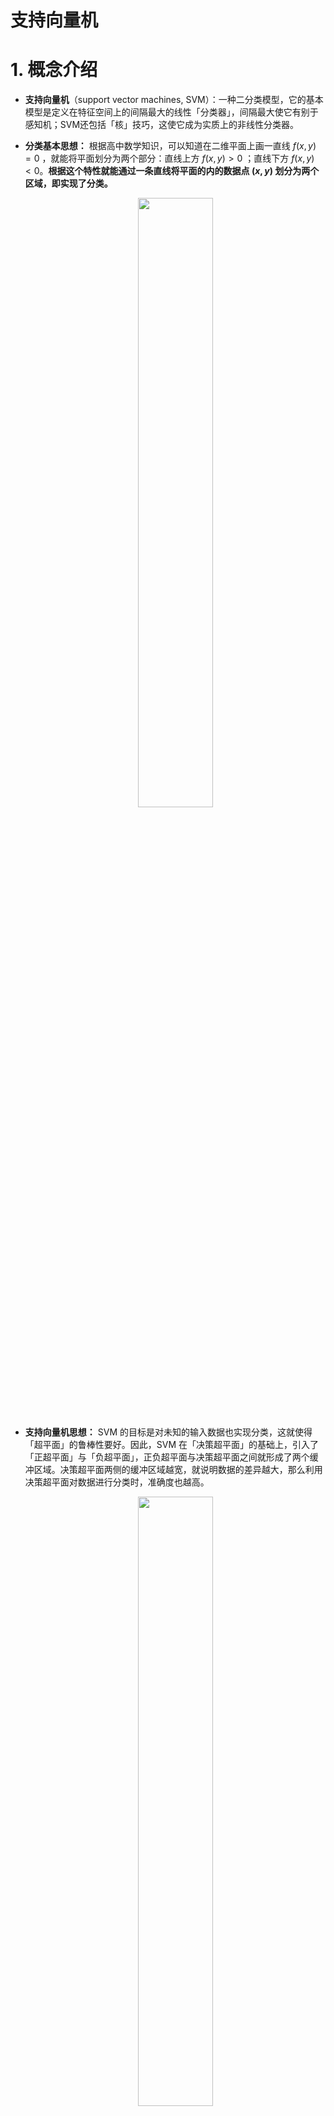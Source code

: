 # 支持向量机

# 1. 概念介绍

- **支持向量机**（support vector machines, SVM）：一种二分类模型，它的基本模型是定义在特征空间上的间隔最大的线性「分类器」，间隔最大使它有别于感知机；SVM还包括「核」技巧，这使它成为实质上的非线性分类器。

- **分类基本思想：** 根据高中数学知识，可以知道在二维平面上画一直线 $f(x,y)=0$ ，就能将平面划分为两个部分：直线上方 $f(x,y) > 0$ ；直线下方 $f(x,y) < 0$。**根据这个特性就能通过一条直线将平面的内的数据点 $(x,y)$ 划分为两个区域，即实现了分类。** 
    <p style="text-align:center;"><img src="./artificial_intelligence/image/neuralNetwork/svm_idea.jpg" width="50%" align="middle" /></p>


- **支持向量机思想：** SVM 的目标是对未知的输入数据也实现分类，这就使得「超平面」的鲁棒性要好。因此，SVM 在「决策超平面」的基础上，引入了「正超平面」与「负超平面」，正负超平面与决策超平面之间就形成了两个缓冲区域。决策超平面两侧的缓冲区域越宽，就说明数据的差异越大，那么利用决策超平面对数据进行分类时，准确度也越高。

    <p style="text-align:center;"><img src="./artificial_intelligence/image/neuralNetwork/svm_plane.png" width="50%" align="middle" /></p>

- **超平面：** 二维数据通过直线能分为两部分；三维数据能通过平面划分为两部分。对数据进行划分的界限就称之为「超平面」。
    $$
    W^TX + b = 0, \quad W = [w_1,\dotsm,w_n]^T,\quad X = [x_1,\dotsm,x_n]^T
    $$

  - **正/负超平面**：将决策超平面在垂直方向上，向上或向下移动距离 $c$。
    $$
    \begin{aligned}
        W^TX + b = + c \\
        W^TX + b = - c
    \end{aligned}
    $$

    由于 $c$ 是上下移动距离，$c=0$ 就没啥卵用了，因此得

    $$
    \begin{aligned}
    \frac{W^TX + b}{c} = +1 \\
    \frac{W^TX + b}{c} = -1 \\
    \end{aligned}
    $$

    系数除以系数，还是系数，因此可以将 $c$ 与其他系数合并

    $$
    \begin{aligned}
    W^TX + b = + 1 \\
    W^TX + b = - 1 
    \end{aligned}
    $$

> [!tip] 
> 现在关于 SVM 的模型已经知道了，实现 SVM 就需要通过样本数据求解出系数 $W,b$。**然而，超平面的取法可以有多种情况，我们的求解目的肯定是想找到最优的，因此，求解 $W,b$ 肯定是一个寻优问题。**

# 2. 硬间隔模型

## 2.1 模型介绍

- **思想：** 为了更好的区分两边的数据，就需要决策超平面与正负超平面之间的距离（间隔）最大。**最好的情况就是，正负超平面就在两边样本值的边界上，决策超平面就在正负超平面的中间，这样就能实现间隔 $d$ 最大。** 
    <p style="text-align:center;"><img src="./artificial_intelligence/image/neuralNetwork/SVM_hardMargin.png" width="50%" align="middle" /></p>
- **支持向量：** 处于正/负超平面上的样本点。

- **优化目标：** 找出 $W,b$ 使得间隔距离 $d$ 最大。**从图中也可以看出，距离 $d$ 取决于样本中的「支持向量」**

## 2.2 目标函数

**寻优目标是使得 $d$ 最大化，因此首先得求解出 $d$。**

<p style="text-align:center;"><img src="./artificial_intelligence/image/neuralNetwork/SVM_d.png" width="50%" align="middle" /></p>

假设在正/负超平面上取得两个支持向量分别为 $X_m$ 、 $X_n$，则正负超平面满足

$$
\begin{aligned}
    W^T X_m + b = - 1 \\
    W^T X_n + b = + 1 \\
\end{aligned}
$$

两式子相减

$$
W^T (X_n - X_m) = 2
$$

根据向量乘法有

$$
W^T (X_n - X_m) = ||W|| \ ||X_n - X_m|| \cos \theta
$$

从图上可知

$$
d = ||X_n - X_m|| \cos \theta
$$

最后得到

$$
d = \frac{2}{||W||}
$$

要使得 $d$ 最大，也就是使得 $||W||$ 最小，优化目标函数就可以定义为

$$
\rm{min}: \ f(W,b) = \frac{||W||^2}{2}
$$

目标函数的最优解，就是我们需要的 SVM 模型系数 $W,b$


## 2.3 约束条件

**确保所找到的超平面的有效性，就需要将两类数据分别限制在正负超平面的两边。**

<p style="text-align:center;"><img src="./artificial_intelligence/image/neuralNetwork/SVM_constraint.png" width="50%" align="middle" /></p>

对两边的样本建立标签值
- $y = -1$ 时，为负超平面一方的样本，即满足 $W^T X + b \le - 1$
- $y = +1$ 时，为正超平面一方的样本，即满足 $W^T X + b \ge + 1$

整合上面两种情况，最后约束方程就为

$$
y(W^T X + b) \ge 1
$$

## 2.4 优化模型
> <a href="https://www.bilibili.com/video/BV1HP4y1Y79e" class="jump_link"> 拉格朗日乘数法大礼包 </a>
> - 拉格朗日乘数：`00:00`
> - 对偶函数、对偶问题：`13:26`
> - 凸集、凸函数、仿射集：`19:00`
> - 弱对偶、强对偶：`25:55`
> - slater条件、KKT条件：`36:42`

### 2.4.1 模型转化

**问题模型**：

$$ 
 \begin{aligned}
    \rm{min}:& \ f(W,b) = \frac{||W||^2}{2} \\
    st:& \ g_i(W,b) = 1 - y_i(W^T X_i + b) \le 0
\end{aligned}  
$$

其中变量为 $W,b$

**从问题模型，可以看出这是一个「凸优化问题」**。利用「拉个朗日乘数法」对该问题进行求解，将上式约束问题改写为拉格朗日形式

$$
 L(W,b,\lambda) = f(W,b) + \sum_i \lambda_i g_i(W,b)
$$

其中

$$
\left \{ 
    \begin{aligned}
        \lambda_i = 0 \quad g_i(W,b) < 0 \\
        \lambda_i > 0 \quad g_i(W,b) = 0
    \end{aligned}
\right .
$$

上述拉格朗日乘数的「对偶函数」

$$
h(\lambda) = \min_{W,b} L(W,b,\lambda) \quad \lambda_i \ge 0
$$

进一步 **「对偶问题」** 就为

$$
\begin{aligned}
\max:& \ h(\lambda) \\
st:& \ \lambda_i \ge 0
\end{aligned}
$$

又由于原问题是「凸优化问题」，同时原问题的约束是仿射线性约束，进一步满足「slater条件」，**因此，$h(\lambda)$ 与 $f(W,b)$ 是「强对偶」**

$$
h(\lambda^*) = f(W^*,b^*)
$$

<span style="color:red;font-weight:bold"> 通过强对偶关系，就实现了原优化问题到对偶问题的转换。 </span>

### 2.4.2 对偶问题

求解对偶函数

$$
h(\lambda) = \min_{W,b} L(W,b,\lambda) \quad \lambda_i \ge 0
$$

求解偏导

$$
\begin{aligned}
    \frac{d L}{d W } &= W - \sum_i \lambda_i y_i X_i \\
    \frac{d L}{d b}  &= -\sum_i \lambda_i y_i \\
\end{aligned}
$$

使得 $L(W,b,\lambda)$ 最小的 $W，b$ 满足

$$
\begin{aligned}
    W - \sum_i \lambda_i y_i X_i &= 0 \\
    \sum_i \lambda_i y_i &= 0 \\
\end{aligned}
$$

将上述式子回代得

$$
\begin{aligned}
    L(W,b,\lambda) &= \frac{||\sum_i \lambda_i y_i X_i||^2}{2} + \sum_i \lambda_i [ 1 - y_i(\sum_j \lambda_j y_j X_j)^T X_i - y_i b ] \\
    &= \frac{1}{2} \sum_i \sum_j \lambda_i \lambda_j y_i y_j X_i^T X_j + \sum_i \lambda_i - \sum_i \sum_j \lambda_i \lambda_j y_i y_j X_i^T X_j - b \sum_i \lambda_i y_i  \\
    &= \sum_i \lambda_i - \frac{1}{2} \sum_i \sum_j \lambda_i \lambda_j y_i y_j X_i^T X_j 
\end{aligned}
$$

对偶问题就为

$$
\begin{aligned}
\max: \ & h(\lambda) = \sum_i \lambda_i - \frac{1}{2} \sum_i \sum_j \lambda_i \lambda_j y_i y_j X_i^T X_j  \\
st:& \ \lambda_i \ge 0 \\
& \sum_i \lambda_i y_i = 0
\end{aligned}
$$

其中

$$
\left \{ 
    \begin{aligned}
        \lambda_i = 0 \quad g_i(W,b) < 0 \\
        \lambda_i > 0 \quad g_i(W,b) = 0
    \end{aligned}
\right .
$$

**求解「对偶问题」，就只用考虑「支持向量」。**

## 2.5 模型求解

利用「 <a href="https://www.bilibili.com/video/BV1DA4y1S7XD" class="jump_link"> 序列最小优化算法 </a> 」求解「对偶问题」得到最优解 $\lambda^*$，然后回代求得

$$
W^* = \sum_i \lambda_i^* y_i X_i 
$$

再利用 $W^*$ 与 「支持向量」反解 $b^*$

$$
g_i (W^*,b^*) = 0
$$

# 3. 核技巧

## 3.1 概念

<p style="text-align:center;"><img src="./artificial_intelligence/image/neuralNetwork/SVM_nolineCategory.png" width="25%" align="middle" /></p>

<p style="text-align:center;"><img src="./artificial_intelligence/image/neuralNetwork/SVM_kernel.png" width="50%" align="middle" /></p>

- **思想：** 在二维平面，非线性的分类问题无法再通过二维的超平面进行分割，**但是，将二维数据升维变为三维数据，这样就能通过三维空间中的超平面，实现对数据的分类。**

- **维度变换：** 对原来的样本数据 $X_i$ 通过维度变换等到高纬度的数据 $T(X_i)$ 。其中变换函数为 $T()$ 。

    变换后的对偶问题

    $$
    \begin{aligned}
    \max: \ & h(\lambda) = \sum_i \lambda_i - \frac{1}{2} \sum_i \sum_j \lambda_i \lambda_j y_i y_j T(X_i)^T T(X_j)  \\
    st:& \ \lambda_i \ge 0 \\
    & \sum_i \lambda_i y_i = 0
    \end{aligned}
    $$

- **核函数：** 上述变换函数 $T(X_i)^T T(X_j)$ 的计算，首先要分别计算 $T(X_i)、 T(X_j)$，然后再计算  $T(X_i)^T T(X_j)$ 得到结果。**这一套流程下来即浪费空间，又会产生大量计算，那为何不使用一个函数直接得到上面的结果**

    $$
    K(X_i,X_j) = T(X_i)^T T(X_j)
    $$

    **其中 $K()$ 就被称之为「核函数」。** 引入核函数后，对偶问题又变为了

    $$
    \begin{aligned}
    \max: \ & h(\lambda) = \sum_i \lambda_i - \frac{1}{2} \sum_i \sum_j \lambda_i \lambda_j y_i y_j K(X_i, X_j)  \\
    st:& \ \lambda_i \ge 0 \\
    & \sum_i \lambda_i y_i = 0
    \end{aligned}
    $$

## 3.2 多项式核函数

$$
K(X_i, X_j) = (c+X_i^T X_j)^d
$$

对于 $c,d$ 系数选取不同的值，可以产生不同的维度结果。

当 $c=1,d=2$ 时，就实现了将一个二维数据转换成了一个六维的数据

$$
\begin{aligned}
   & X = [x_1,x_2]^T \\
   & Y = [1,\sqrt{2}x_1,\sqrt{2}x_2,x_1^2,x_2^2,\sqrt{2}x_1 x_2]^T \\
    满足: &\\  
   & (1 + X_i^T X_j)^2 = Y_i^T Y_j
\end{aligned}
$$

**其中，$c$ 值不要选择 $0$ 。**

<p style="text-align:center;"><img src="./artificial_intelligence/image/neuralNetwork/SVM_polynomialKernel.png" width="75%" align="middle" /></p>

## 3.3 高斯核函数

> [!warning]
> 高斯。。。又来了 (⊙﹏⊙)

$$
K(X_i, X_j) = e^{-\gamma ||X_i - X_j||^2}
$$



- **含义：** 高斯核函数描述了样本 $X_i、X_j$ 的相似程度，样本越相似 $K(X_i, X_j)$ 的值越大。
  - $\gamma$：控制样本值 $X_i、X_j$ 要多靠近，才能产生较高的相似度。$\gamma$ 越大，$X_i、X_j$ 要足够靠近，才会评判两个样本有较高相似度。

<p style="text-align:center;"><img src="./artificial_intelligence/image/neuralNetwork/SVM_GaussKernelGamma.png" width="50%" align="middle" /></p>


- **特点：** <span style="color:red;font-weight:bold"> 高斯核函数可以将，转换后的维度扩展到无限。 </span> 

<p style="text-align:center;"><img src="./artificial_intelligence/image/neuralNetwork/SVM_GaussInfinite.png" width="75%" align="middle" /></p>

# 4. 软间隔模型

## 4.1 模型介绍

<p style="text-align:center;"><img src="./artificial_intelligence/image/neuralNetwork/SVM_softMargin.png" width="50%" align="middle" /></p>

- **硬间隔的缺陷：** 在硬间隔中，我们认为所有的样本点都没有误差，但是，**当样本点中存在误差时（如图所示产生损失的黄点），就会直接导致正/负超平面间隔的减少（正/负超平面的位置取决于「支持向量」，即边界样本点）。**

- **软间隔：** 进行 SVM 建模时，需要过滤掉误差样本点的影响，然后再进行超平面寻优，这样得到的正负超平面之间的间隔，称之为软间隔。

## 4.2 铰链损失函数

<p style="text-align:center;"><img src="./artificial_intelligence/image/neuralNetwork/SVM_error.png" width="50%" align="middle" /></p>

- 有误差点的损失程度：根据约束条件可知，当样本点不在自己的分类区域时 
    $$
    y_i (W^TX_i + b) - 1 < 0
    $$
    
    因此就利于约束条件的偏离程度来定义损失值

    $$
    \varepsilon = 1 - y_i (W^T X_i + b)
    $$

- 无误差点的损失程度：

    $$
    \varepsilon = 0
    $$

综上，得到最终的样本点「铰链损失函数」

$$
\varepsilon = \max (0,1 - y_i (W^T X_i + b))
$$

## 4.3 模型求解

在硬间隔模型中，引入损失函数

$$ 
 \begin{aligned}
    \rm{min}:& \ f(W,b) = \frac{||W||^2}{2} + c \sum_i \varepsilon_i \\
    st:& \ g_i(W,b) = 1 - y_i(W^T X_i + b) - \varepsilon_i \le 0 \\
    & \varepsilon_i \ge 0
\end{aligned}  
$$

其中 $c$ 控制着对误差样本点容忍程度，$c$ 越大，就认为误差样本点越少。然后写出该该问题拉格朗日乘数形式

$$
L(W,b,\varepsilon,\lambda,u) = \frac{||\sum_i \lambda_i y_i X_i||^2}{2} + \sum_i \lambda_i g_i(W,b) - \sum_i u_i \varepsilon_i
$$

其中，将损失 $\varepsilon$ 当作了一个变量。获取原问题的对偶问题

$$
\begin{aligned}
\max: \ & h(\lambda) = \sum_i \lambda_i - \frac{1}{2} \sum_i \sum_j \lambda_i \lambda_j y_i y_j K(X_i, X_j)  \\
st:& \ \lambda_i \ge 0 \\
& \sum_i \lambda_i y_i = 0 \\
& c = \lambda_i + u_i
\end{aligned}
$$

求解方法就和硬间隔问题一样了。

> [!tip]
> 由于在约束 $g(W,b)$ 中引入了 $\varepsilon$ ，这就导致 $(W,b)$ 的系数值取决于「支持向量」与「误差样本」。

# 5. 多分类问题

-  **成对分类**：两两之间建立一个 SVM。例如，区分A、B、C数据，则 A 与 B 建立一个分类模型；B 与 C 建立一个分类模型；C 与 A 建立一个分类模型。
-  **一类对余类**：一个类型建立一个 SVM。例如，区分A、B、C数据，则 A 与 「其他」 建立一个分类模型；B 与 「其他」 建立一个分类模型；C 与 「其他」 建立一个分类模型。



